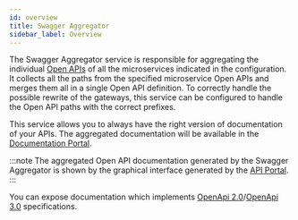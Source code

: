 ```yaml
---
id: overview
title: Swagger Aggregator
sidebar_label: Overview
---
```

The Swagger Aggregator service is responsible for aggregating the individual [Open APIs](https://swagger.io/resources/open-api/) of all the microservices indicated in the configuration. It collects all the paths from the specified microservice Open APIs and merges them all in a single Open API definition. To correctly handle the possible rewrite of the gateways, this service can be configured to handle the Open API paths with the correct prefixes.

This service allows you to always have the right version of documentation of your APIs. The aggregated documentation will be available in the [Documentation Portal](../../development_suite/api-portal/api-documentations).

:::note
The aggregated Open API documentation generated by the Swagger Aggregator is shown by the graphical interface generated by the [API Portal](../../runtime_suite/api-portal/overview).
:::

You can expose documentation which implements [OpenApi 2.0](https://swagger.io/specification/v2/)/[OpenApi 3.0](https://swagger.io/specification/) specifications.
